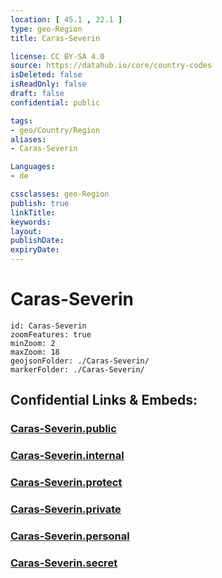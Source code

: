 ```yaml
---
location: [ 45.1 , 22.1 ] 
type: geo-Region
title: Caras-Severin

license: CC BY-SA 4.0
source: https://datahub.io/core/country-codes
isDeleted: false
isReadOnly: false
draft: false
confidential: public

tags:
- geo/Country/Region
aliases:
- Caras-Severin

Languages:
- de

cssclasses: geo-Region
publish: true
linkTitle: 
keywords: 
layout: 
publishDate: 
expiryDate: 
---
```


# Caras-Severin

```leaflet
id: Caras-Severin
zoomFeatures: true 
minZoom: 2 
maxZoom: 18
geojsonFolder: ./Caras-Severin/
markerFolder: ./Caras-Severin/
```


## Confidential Links & Embeds: 

### [Caras-Severin.public](/_public/\Earth\Continent\Europe\Europe~East\Romania\Regions~Romania\Romania~VestCaras-Severin.public.md) 

### [Caras-Severin.internal](/_internal/\Earth\Continent\Europe\Europe~East\Romania\Regions~Romania\Romania~VestCaras-Severin.internal.md) 

### [Caras-Severin.protect](/_protect/\Earth\Continent\Europe\Europe~East\Romania\Regions~Romania\Romania~VestCaras-Severin.protect.md) 

### [Caras-Severin.private](/_private/\Earth\Continent\Europe\Europe~East\Romania\Regions~Romania\Romania~VestCaras-Severin.private.md) 

### [Caras-Severin.personal](/_personal/\Earth\Continent\Europe\Europe~East\Romania\Regions~Romania\Romania~VestCaras-Severin.personal.md) 

### [Caras-Severin.secret](/_secret/\Earth\Continent\Europe\Europe~East\Romania\Regions~Romania\Romania~VestCaras-Severin.secret.md)


